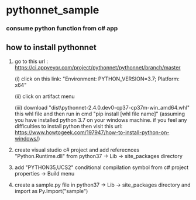 # pythonnet_sample
### consume python function from c# app

how to install pythonnet
----------------------------

1. go to this url : https://ci.appveyor.com/project/pythonnet/pythonnet/branch/master
   
     (i) click on this link:  "Environment: PYTHON_VERSION=3.7; Platform: x64"
	 
	 (ii) click on artifact menu
	 
	 (iii) download "dist\pythonnet-2.4.0.dev0-cp37-cp37m-win_amd64.whl" this whl file and then run in cmd "pip install [whl file name]" (assuming you have installed python 3.7 on your windows machine. if you feel any difficulties to install python then visit this url: https://www.howtogeek.com/197947/how-to-install-python-on-windows/)
	 
	 
2. create visual studio c# project and add referecnces "Python.Runtime.dll"	  from python37 -> Lib -> site_packages directory

3. add "PYTHON35,UCS2" conditional compilation symbol from c# project properties -> Build menu

4. create a sample.py file in python37 -> Lib -> site_packages directory and import as  Py.Import("sample")
